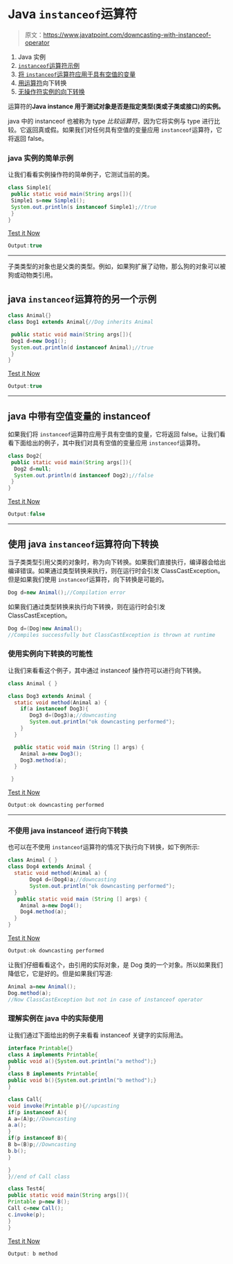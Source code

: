 # Java `instanceof`运算符

> 原文：<https://www.javatpoint.com/downcasting-with-instanceof-operator>

1.  Java 实例
2.  [`instanceof`运算符示例](#instanceofex)
3.  [将 `instanceof`运算符应用于具有空值的变量](#instanceofnull)
4.  [用运算符](#instanceofdowncasting)向下转换
5.  [无操作符实例的向下转换](#instanceofdowncastingwithout)

运算符的**Java instance 用于测试对象是否是指定类型(类或子类或接口)的实例。**

java 中的 instanceof 也被称为 type *比较运算符*，因为它将实例与 type 进行比较。它返回真或假。如果我们对任何具有空值的变量应用 `instanceof`运算符，它将返回 false。

### java 实例的简单示例

让我们看看实例操作符的简单例子，它测试当前的类。

```java
class Simple1{
 public static void main(String args[]){
 Simple1 s=new Simple1();
 System.out.println(s instanceof Simple1);//true
 }
}

```

[Test it Now](https://www.javatpoint.com/opr/test.jsp?filename=Simple1)

```java
Output:true

```

* * *

子类类型的对象也是父类的类型。例如，如果狗扩展了动物，那么狗的对象可以被狗或动物类引用。

## java `instanceof`运算符的另一个示例

```java
class Animal{}
class Dog1 extends Animal{//Dog inherits Animal

 public static void main(String args[]){
 Dog1 d=new Dog1();
 System.out.println(d instanceof Animal);//true
 }
}

```

[Test it Now](https://www.javatpoint.com/opr/test.jsp?filename=Dog1)

```java
Output:true

```

* * *

## java 中带有空值变量的 instanceof

如果我们将 `instanceof`运算符应用于具有空值的变量，它将返回 false。让我们看看下面给出的例子，其中我们对具有空值的变量应用 `instanceof`运算符。

```java
class Dog2{
 public static void main(String args[]){
  Dog2 d=null;
  System.out.println(d instanceof Dog2);//false
 }
}

```

[Test it Now](https://www.javatpoint.com/opr/test.jsp?filename=Dog2)

```java
Output:false

```

* * *

## 使用 java `instanceof`运算符向下转换

当子类类型引用父类的对象时，称为向下转换。如果我们直接执行，编译器会给出编译错误。如果通过类型转换来执行，则在运行时会引发 ClassCastException。但是如果我们使用 `instanceof`运算符，向下转换是可能的。

```java
Dog d=new Animal();//Compilation error

```

如果我们通过类型转换来执行向下转换，则在运行时会引发 ClassCastException。

```java
Dog d=(Dog)new Animal();
//Compiles successfully but ClassCastException is thrown at runtime

```

### 使用实例向下转换的可能性

让我们来看看这个例子，其中通过 instanceof 操作符可以进行向下转换。

```java
class Animal { }

class Dog3 extends Animal {
  static void method(Animal a) {
    if(a instanceof Dog3){
       Dog3 d=(Dog3)a;//downcasting
       System.out.println("ok downcasting performed");
    }
  }

  public static void main (String [] args) {
    Animal a=new Dog3();
    Dog3.method(a);
  }

 }

```

[Test it Now](https://www.javatpoint.com/opr/test.jsp?filename=Dog3)

```java
Output:ok downcasting performed

```

* * *

### 不使用 java instanceof 进行向下转换

也可以在不使用 `instanceof`运算符的情况下执行向下转换，如下例所示:

```java
class Animal { }
class Dog4 extends Animal {
  static void method(Animal a) {
       Dog4 d=(Dog4)a;//downcasting
       System.out.println("ok downcasting performed");
  }
   public static void main (String [] args) {
    Animal a=new Dog4();
    Dog4.method(a);
  }
}

```

[Test it Now](https://www.javatpoint.com/opr/test.jsp?filename=Dog4)

```java
Output:ok downcasting performed

```

让我们仔细看看这个，由引用的实际对象，是 Dog 类的一个对象。所以如果我们降低它，它是好的。但是如果我们写道:

```java
Animal a=new Animal();
Dog.method(a);
//Now ClassCastException but not in case of instanceof operator

```

### 理解实例在 java 中的实际使用

让我们通过下面给出的例子来看看 instanceof 关键字的实际用法。

```java
interface Printable{}
class A implements Printable{
public void a(){System.out.println("a method");}
}
class B implements Printable{
public void b(){System.out.println("b method");}
}

class Call{
void invoke(Printable p){//upcasting
if(p instanceof A){
A a=(A)p;//Downcasting 
a.a();
}
if(p instanceof B){
B b=(B)p;//Downcasting 
b.b();
}

}
}//end of Call class

class Test4{
public static void main(String args[]){
Printable p=new B();
Call c=new Call();
c.invoke(p);
}
}

```

[Test it Now](https://www.javatpoint.com/opr/test.jsp?filename=Test4)

```java
Output: b method

```